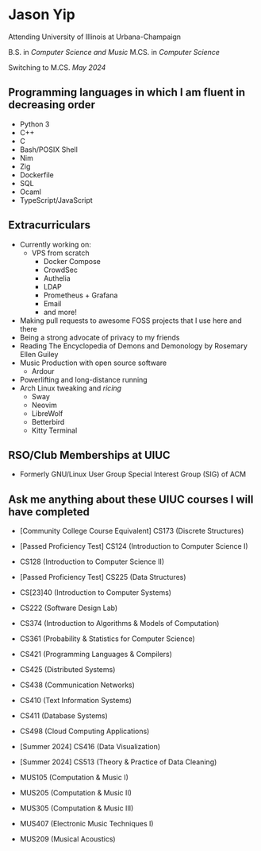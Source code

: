 # Jason Yip

Attending University of Illinois at Urbana-Champaign

B.S. in *Computer Science and Music*
M.CS. in *Computer Science*

Switching to M.CS. *May 2024*

## Programming languages in which I am fluent in decreasing order

- Python 3
- C++
- C
- Bash/POSIX Shell
- Nim
- Zig
- Dockerfile
- SQL
- Ocaml
- TypeScript/JavaScript


## Extracurriculars

- Currently working on:
    - VPS from scratch
        - Docker Compose
        - CrowdSec
        - Authelia
        - LDAP
        - Prometheus + Grafana
        - Email
        - and more!
- Making pull requests to awesome FOSS projects that I use here and there
- Being a strong advocate of privacy to my friends
- Reading The Encyclopedia of Demons and Demonology by Rosemary Ellen Guiley
- Music Production with open source software
    - Ardour
- Powerlifting and long-distance running
- Arch Linux tweaking and *ricing*
    - Sway
    - Neovim
    - LibreWolf
    - Betterbird
    - Kitty Terminal

## RSO/Club Memberships at UIUC

- Formerly GNU/Linux User Group Special Interest Group (SIG) of ACM

## Ask me anything about these UIUC courses I will have completed

- [Community College Course Equivalent] CS173 (Discrete Structures)
- [Passed Proficiency Test] CS124 (Introduction to Computer Science I)
- CS128 (Introduction to Computer Science II)
- [Passed Proficiency Test] CS225 (Data Structures)
- CS[23]40 (Introduction to Computer Systems)
- CS222 (Software Design Lab)
- CS374 (Introduction to Algorithms & Models of Computation)
- CS361 (Probability & Statistics for Computer Science)
- CS421 (Programming Languages & Compilers)
- CS425 (Distributed Systems)
- CS438 (Communication Networks)
- CS410 (Text Information Systems)
- CS411 (Database Systems)
- CS498 (Cloud Computing Applications)
- [Summer 2024] CS416 (Data Visualization)
- [Summer 2024] CS513 (Theory & Practice of Data Cleaning)

- MUS105 (Computation & Music I)
- MUS205 (Computation & Music II)
- MUS305 (Computation & Music III)
- MUS407 (Electronic Music Techniques I)
- MUS209 (Musical Acoustics)

